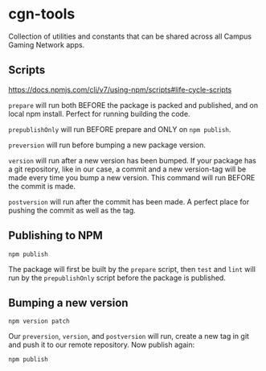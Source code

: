 # cgn-tools

Collection of utilities and constants that can be shared across all Campus Gaming Network apps.

## Scripts

https://docs.npmjs.com/cli/v7/using-npm/scripts#life-cycle-scripts

`prepare` will run both BEFORE the package is packed and published, and on local npm install. Perfect for running building the code.

`prepublishOnly` will run BEFORE prepare and ONLY on `npm publish`.

`preversion` will run before bumping a new package version.

`version` will run after a new version has been bumped. If your package has a git repository, like in our case, a commit and a new version-tag will be made every time you bump a new version. This command will run BEFORE the commit is made.

`postversion` will run after the commit has been made. A perfect place for pushing the commit as well as the tag.

## Publishing to NPM

```
npm publish
```

The package will first be built by the `prepare` script, then `test` and `lint` will run by the `prepublishOnly` script before the package is published.

## Bumping a new version

```
npm version patch
```

Our `preversion`, `version`, and `postversion` will run, create a new tag in git and push it to our remote repository. Now publish again:

```
npm publish
```

